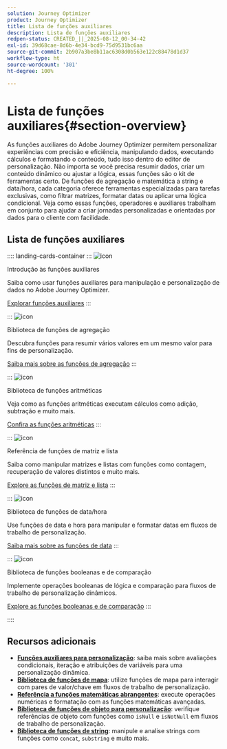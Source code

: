 ```yaml
---
solution: Journey Optimizer
product: Journey Optimizer
title: Lista de funções auxiliares
description: Lista de funções auxiliares
redpen-status: CREATED_||_2025-08-12_00-34-42
exl-id: 39d68cae-8d6b-4e34-bcd9-75d9531bc6aa
source-git-commit: 2b907a3be8b11ac6308d0b563e122c88478d1d37
workflow-type: ht
source-wordcount: '301'
ht-degree: 100%

---
```


# Lista de funções auxiliares{#section-overview}

As funções auxiliares do Adobe Journey Optimizer permitem personalizar experiências com precisão e eficiência, manipulando dados, executando cálculos e formatando o conteúdo, tudo isso dentro do editor de personalização. Não importa se você precisa resumir dados, criar um conteúdo dinâmico ou ajustar a lógica, essas funções são o kit de ferramentas certo. De funções de agregação e matemática a string e data/hora, cada categoria oferece ferramentas especializadas para tarefas exclusivas, como filtrar matrizes, formatar datas ou aplicar uma lógica condicional. Veja como essas funções, operadores e auxiliares trabalham em conjunto para ajudar a criar jornadas personalizadas e orientadas por dados para o cliente com facilidade.

## Lista de funções auxiliares

:::: landing-cards-container
:::
![icon](https://cdn.experienceleague.adobe.com/icons/circle-play.svg)

Introdução às funções auxiliares

Saiba como usar funções auxiliares para manipulação e personalização de dados no Adobe Journey Optimizer.

[Explorar funções auxiliares](../using/personalization/functions/functions.md)
:::

:::
![icon](https://cdn.experienceleague.adobe.com/icons/list-check.svg)

Biblioteca de funções de agregação

Descubra funções para resumir vários valores em um mesmo valor para fins de personalização.

[Saiba mais sobre as funções de agregação](../using/personalization/functions/aggregation.md)
:::

:::
![icon](https://cdn.experienceleague.adobe.com/icons/code-branch.svg)

Biblioteca de funções aritméticas

Veja como as funções aritméticas executam cálculos como adição, subtração e muito mais.

[Confira as funções aritméticas](../using/personalization/functions/arithmetic-functions.md)
:::

:::
![icon](https://cdn.experienceleague.adobe.com/icons/code-branch.svg)

Referência de funções de matriz e lista

Saiba como manipular matrizes e listas com funções como contagem, recuperação de valores distintos e muito mais.

[Explore as funções de matriz e lista](../using/personalization/functions/arrays-list.md)
:::

:::
![icon](https://cdn.experienceleague.adobe.com/icons/calendar-alt.svg)

Biblioteca de funções de data/hora

Use funções de data e hora para manipular e formatar datas em fluxos de trabalho de personalização.

[Saiba mais sobre as funções de data](../using/personalization/functions/dates.md)
:::

:::
![icon](https://cdn.experienceleague.adobe.com/icons/code-branch.svg)

Biblioteca de funções booleanas e de comparação

Implemente operações booleanas de lógica e comparação para fluxos de trabalho de personalização dinâmicos.

[Explore as funções booleanas e de comparação](../using/personalization/functions/operators.md)
:::

::::


## Recursos adicionais

- **[Funções auxiliares para personalização](../using/personalization/functions/helpers.md)**: saiba mais sobre avaliações condicionais, iteração e atribuições de variáveis para uma personalização dinâmica.
- **[Biblioteca de funções de mapa](../using/personalization/functions/maps.md)**: utilize funções de mapa para interagir com pares de valor/chave em fluxos de trabalho de personalização.
- **[Referência a funções matemáticas abrangentes](../using/personalization/functions/math.md)**: execute operações numéricas e formatação com as funções matemáticas avançadas.
- **[Biblioteca de funções de objeto para personalização](../using/personalization/functions/objects.md)**: verifique referências de objeto com funções como `isNull` e `isNotNull` em fluxos de trabalho de personalização.
- **[Biblioteca de funções de string](../using/personalization/functions/string.md)**: manipule e analise strings com funções como `concat`, `substring` e muito mais.
